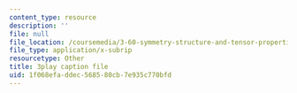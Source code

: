 ```yaml
---
content_type: resource
description: ''
file: null
file_location: /coursemedia/3-60-symmetry-structure-and-tensor-properties-of-materials-fall-2005/1f068efaddec568580cb7e935c770bfd_8gOVW9fKOcY.vtt
file_type: application/x-subrip
resourcetype: Other
title: 3play caption file
uid: 1f068efa-ddec-5685-80cb-7e935c770bfd
---
```

